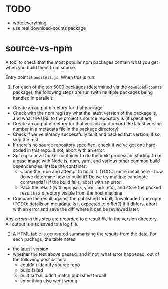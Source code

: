 # TODO

* write everything
* use real download-counts package

# source-vs-npm

A tool to check that the most popular npm packages contain what you get when you build them from source.

Entry point is `auditAll.js`. When this is run:

1. For each of the top 5000 packages (determined via the `download-counts` package), the following steps are run (with multiple packages being handled in parallel):
  * Create an output directory for that package.
  * Check with the npm registry what the latest version of the package is, and what the URL to the project's source repository is (if specified)
  * Create an output directory for that version (and record the latest version number in a metadata file in the package directory)
  * Check if we've already successfully built and packed that version; if so, skip the rest
  * If there's no source repository specified, check if we've got one hard-coded in this repo. If not, abort with an error.
  * Spin up a new Docker container to do the build process in, starting from a base image with Node.js, npm, yarn, and various other common build dependencies. Inside the container:
    * Clone the repo and attempt to build it. (TODO: more detail here - how do we determine how to build it? Do we try multiple candidate commands?) If the build fails, abort with an error.
    * Pack the result (with `npm pack`, `yarn pack`, etc), and store the packed result in a directory visible from the host machine.
  * Compare the result against the published tarball, downloaded from npm. (TODO: details on metadata. Is it expected to differ?) If it differs, abort with an error and save the diff where it can be reviewed later.

  Any errors in this step are recorded to a result file in the version directory. All output is also saved to a log file.

2. A HTML table is generated summarising the results from the data. For each package, the table notes:
  * the latest version
  * whether the test above passed, and if not, what error happened, out of the following possibilities:
    * couldn't identify source repo
    * build failed
    * built tarball didn't match published tarball
    * something else went wrong
